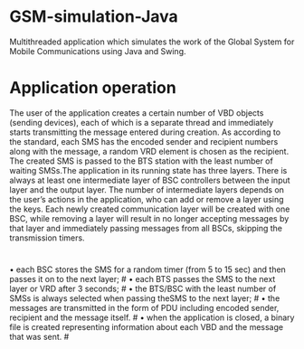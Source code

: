 # GSM-simulation-Java
Multithreaded application which simulates the work of the Global System for Mobile Communications using Java and Swing.

# Application operation
The user of the application creates a certain number of VBD objects (sending devices), each of which is a separate thread and immediately starts transmitting the message entered during creation. As according to the standard, each SMS has the encoded sender and recipient numbers along with the message, a random VRD element is chosen as the recipient. The created SMS is passed to the BTS station with the least number of waiting SMSs.The application in its running state has three layers. There is always at least one intermediate layer of BSC controllers between the input layer and the output layer. The number of intermediate layers depends on the user’s actions in the application, who can add or remove a layer using the keys. Each newly created communication layer will be created with one BSC, while removing a layer will result in no longer accepting messages by that layer and immediately passing messages from all BSCs, skipping the transmission timers.
#
• each BSC stores the SMS for a random timer (from 5 to 15 sec) and then passes it on to the next layer; #
• each BTS passes the SMS to the next layer or VRD after 3 seconds; #
• the BTS/BSC with the least number of SMSs is always selected when passing theSMS to the next layer; #
• the messages are transmitted in the form of PDU including encoded sender, recipient and the message itself. #
• when the application is closed, a binary file is created representing information about each VBD and the message that was sent. #
#
